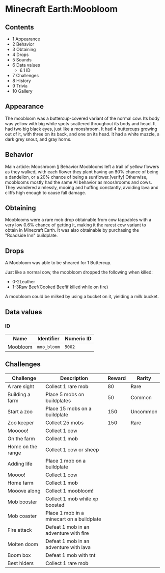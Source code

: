 # Minecraft  Earth:Moobloom


## Contents
- 1 Appearance
- 2 Behavior
- 3 Obtaining
- 4 Drops
- 5 Sounds
- 6 Data values
	- 6.1 ID
- 7 Challenges
- 8 History
- 9 Trivia
- 10 Gallery

## Appearance
The moobloom was a buttercup-covered variant of the normal cow. Its body was yellow with big white spots scattered throughout its body and head. It had two big black eyes, just like a mooshroom. It had 4 buttercups growing out of it, with three on its back, and one on its head. It had a white muzzle, a dark grey snout, and gray horns.

## Behavior
Main article: Mooshroom § Behavior
Mooblooms left a trail of yellow flowers as they walked, with each flower they plant having an 80% chance of being a dandelion, or a 20% chance of being a sunflower.[verify] Otherwise, mooblooms mostly had the same AI behavior as mooshrooms and cows. They wandered aimlessly, mooing and huffing constantly, avoiding lava and cliffs high enough to cause fall damage.

## Obtaining
Mooblooms were a rare mob drop obtainable from cow tappables with a very low 0.6% chance of getting it, making it the rarest cow variant to obtain in Minecraft Earth. It was also obtainable by purchasing the "Roadside Inn" buildplate.

## Drops
A Moobloom was able to be sheared for 1 Buttercup.

Just like a normal cow, the moobloom dropped the following when killed:

- 0-2Leather
- 1-3Raw Beef(Cooked Beefif killed while on fire)

A moobloom could be milked by using a bucket on it, yielding a milk bucket.

## Data values
### ID
| Name     | Identifier  | Numeric ID |
|----------|-------------|------------|
| Moobloom | `moo_bloom` | `5002`     |

## Challenges
| Challenge         | Description                               | Reward | Rarity   |
|-------------------|-------------------------------------------|--------|----------|
| A rare sight      | Collect 1 rare mob                        | 80     | Rare     |
| Building a farm   | Place 5 mobs on buildplates               | 50     | Common   |
| Start a zoo       | Place 15 mobs on a buildplate             | 150    | Uncommon |
| Zoo keeper        | Collect 25 mobs                           | 150    | Rare     |
| Mooooo!           | Collect 1 cow                             |        |          |
| On the farm       | Collect 1 mob                             |        |          |
| Home on the range | Collect 1 cow or sheep                    |        |          |
| Adding life       | Place 1 mob on a buildplate               |        |          |
| Moooo!            | Collect 1 cow                             |        |          |
| Home farm         | Collect 1 mob                             |        |          |
| Mooove along      | Collect 1 moobloom!                       |        |          |
| Mob booster       | Collect 1 mob while xp boosted            |        |          |
| Mob coaster       | Place 1 mob in a minecart on a buildplate |        |          |
| Fire attack       | Defeat 1 mob in an adventure with fire    |        |          |
| Molten doom       | Defeat 1 mob in an adventure with lava    |        |          |
| Boom box          | Defeat 1 mob with tnt                     |        |          |
| Best hiders       | Collect 1 rare mob                        |        |          |


